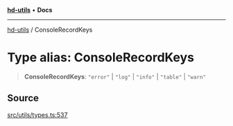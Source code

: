 [**hd-utils**](../README.md) • **Docs**

***

[hd-utils](../globals.md) / ConsoleRecordKeys

# Type alias: ConsoleRecordKeys

> **ConsoleRecordKeys**: `"error"` \| `"log"` \| `"info"` \| `"table"` \| `"warn"`

## Source

[src/utils/types.ts:537](https://github.com/AhmadHddad/h-utils/blob/f7bb9ae71f981ffef49079271b9540862594b7e6/src/utils/types.ts#L537)
